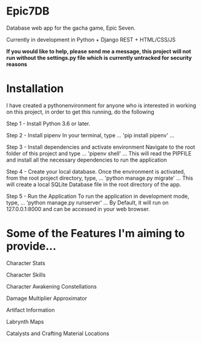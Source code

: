# Epic7DB
Database web app for the gacha game, Epic Seven.

Currently in development in Python + Django REST + HTML/CSS/JS

__If you would like to help, please send me a message, this project will not run without the settings.py file which is currently untracked for security reasons__

# Installation

I have created a pythonenvironment for anyone who is interested in working on this project, in order to get this running, do the following

Step 1 - Install Python 3.6 or later.

Step 2  - Install pipenv
In your terminal, type 
...
'pip install pipenv'
...

Step 3 - Install dependencies and activate environment
Navigate to the root folder of this project and type
... 
'pipenv shell'
...
This will read the PIPFILE and install all the necessary dependencies to run the application

Step 4 - Create your local database.
Once the environment is activated, from the root project directory, type,
...
'python manage.py migrate'
...
This will create a local SQLite Database file in the root directory of the app.

Step 5 - Run the Application
To run the application in development mode, type,
...
'python manage.py runserver'
...
By Default, it will run on 127.0.0.1:8000 and can be accessed in your web browser.


# Some of the Features I'm aiming to provide...

Character Stats

Character Skills

Character Awakening Constellations

Damage Multiplier Approximator

Artifact Information

Labrynth Maps

Catalysts and Crafting Material Locations

